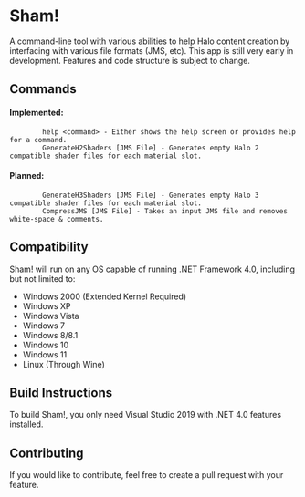 # Sham!
A command-line tool with various abilities to help Halo content creation by interfacing with various file formats (JMS, etc).
This app is still very early in development. Features and code structure is subject to change.

## Commands
#### Implemented:
            help <command> - Either shows the help screen or provides help for a command.
            GenerateH2Shaders [JMS File] - Generates empty Halo 2 compatible shader files for each material slot.
            
#### Planned:
            GenerateH3Shaders [JMS File] - Generates empty Halo 3 compatible shader files for each material slot.
            CompressJMS [JMS File] - Takes an input JMS file and removes white-space & comments.
            
## Compatibility
Sham! will run on any OS capable of running .NET Framework 4.0, including but not limited to:
<ul>
  <li>Windows 2000 (Extended Kernel Required)</li>
  <li>Windows XP</li>
  <li>Windows Vista</li>
  <li>Windows 7</li>
  <li>Windows 8/8.1</li>
  <li>Windows 10</li>
  <li>Windows 11</li>
  <li>Linux (Through Wine)</li>
</ul>

## Build Instructions
To build Sham!, you only need Visual Studio 2019 with .NET 4.0 features installed.

## Contributing
If you would like to contribute, feel free to create a pull request with your feature.
